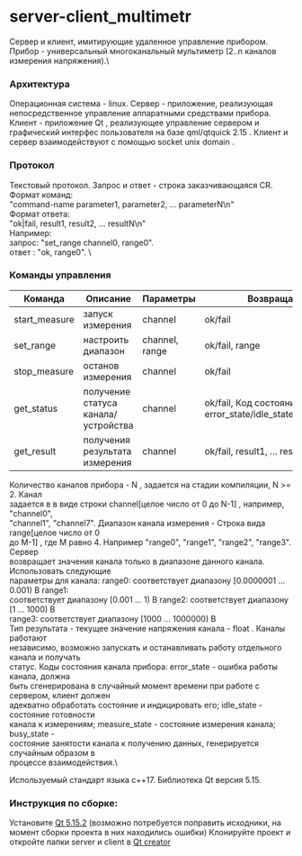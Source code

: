 # server-client_multimetr

Cервер и клиент, имитирующие удаленное управление прибором.\
Прибор - универсальный многоканальный мультиметр (2..n каналов измерения напряжения).\
### Архитектура

Операционная система - linux.
Сервер - приложение, реализующая непосредственное управление аппаратными средствами прибора.
Клиент - приложение Qt , реализующее управление сервером и графический интерфес
пользователя на базе qml/qtquick 2.15 . Клиент и сервер взаимодействуют с
помощью socket unix domain .

### Протокол 

Текстовый протокол. Запрос и ответ - строка заказчивающаяся CR.\
Формат команд:\
"command-name parameter1, parameter2, ... parameterN\n" \
Формат ответа: \
"ok|fail, result1, result2, ... resultN\n" \
Например: \
запрос: "set_range channel0, range0". \
ответ : "ok, range0". \

### Команды управления

|Команда|Описание|Параметры|Возвращаемый результат|
|-|-|-|-|
|start_measure|запуск измерения|channel|ok/fail|
|set_range|настроить диапазон|channel, range|ok/fail, range|
|stop_measure|останов измерения|channel|ok/fail|
|get_status|получение статуса канала/устройства|channel|ok/fail, Код состояния - error_state/idle_state/measure_state/busy_state;|
|get_result|получения результата измерения|channel|ok/fail, result1, ... resultN|

Количество каналов прибора - N , задается на стадии компиляции, N >= 2. Канал\
задается в в виде строки channel[целое число от 0 до N-1] , например, "channel0",\
"channel1", "channel7". Диапазон канала измерения - Строка вида range[целое число от 0\
до M-1] , где M равно 4. Например "range0", "range1", "range2", "range3". Сервер\
возвращает значения канала только в диапазоне данного канала. Использовать следующие\
параметры для канала: range0: соответствует диапазону [0.0000001 ... 0.001) В range1:\
соответствует диапазону [0.001 ... 1) В range2: соответствует диапазону [1 ... 1000) В\
range3: соответствует диапазону [1000 ... 1000000) В\
Тип результата - текущее значение напряжения канала - float . Каналы работают\
независимо, возможно запускать и останавливать работу отдельного канала и получать\
статус. Коды состояния канала прибора: error_state - ошибка работы канала, должна\
быть сгенерирована в случайный момент времени при работе с сервером, клиент должен\
адекватно обработать состояние и индицировать его; idle_state - состояние готовности\
канала к измерениям; measure_state - состояние измерения канала; busy_state -\
состояние занятости канала к получению данных, генерируется случайным образом в\
процессе взаимодействия.\

Используемый стандарт языка с++17. Библиотека Qt версия 5.15.

### Инструкция по сборке:

Установите [Qt 5.15.2](https://github.com/qt/qt5/tree/5.15.2) (возможно потребуется поправить исходники, на момент сборки проекта в них находились ошибки)
Клонируйте проект и откройте папки server и client в [Qt creator](https://github.com/qt-creator/qt-creator?ysclid=lfjfvafimd531962902)
